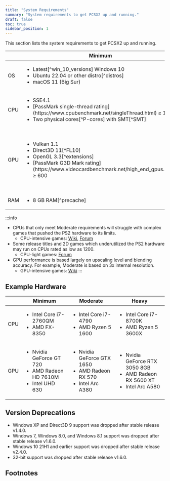 ```yaml
---
title: "System Requirements"
summary: "System requirements to get PCSX2 up and running."
draft: false
toc: true
sidebar_position: 1
---
```


This section lists the system requirements to get PCSX2 up and running.

<table>
 <thead>
  <tr>
   <th></th>
   <th>Minimum</th>
   <th>Moderate</th>
   <th>Heavy</th>
  </tr>
  </thead>
  <tbody>
  <tr>
   <td>OS</td>
   <td>
    <ul>
     <li>Latest[^win_10_versions] Windows 10</li>
     <li>Ubuntu 22.04 or other distro[^distros]</li>
     <li>macOS 11 (Big Sur)</li>
    </ul>
   </td>
   <td>
    <ul>
     <li>Windows 11</li>
     <li>Ubuntu 25.04 or other distro[^distros]</li>
     <li>macOS 15 (Sequoia)</li>
    </ul>
   </td>
   <td>
    <ul>
     <li>Windows 11</li>
     <li>Ubuntu 25.04 or other distro[^distros]</li>
     <li>macOS 15 (Sequoia)</li>
    </ul>
   </td>
  </tr>
  <tr>
   <td>CPU</td>
   <td>
    <ul>
     <li>SSE4.1</li>
     <li>[PassMark single-thread rating](https://www.cpubenchmark.net/singleThread.html) ≥ 1500</li>
     <li>Two physical cores[^P-cores] with SMT[^SMT]</li>
    </ul>
   </td>
   <td>
    <ul>
     <li>AVX2</li>
     <li>[PassMark single-thread rating](https://www.cpubenchmark.net/singleThread.html) ≥ 2000</li>
     <li>Four physical cores[^P-cores] with or without SMT[^SMT]</li>
    </ul>
   </td>
   <td>
    <ul>
     <li>AVX2</li>
     <li>[PassMark single-thread rating](https://www.cpubenchmark.net/singleThread.html) ≥ 2600</li>
     <li>Six physical cores[^P-cores] with SMT[^SMT]</li>
    </ul>
   </td>
  </tr>
  <tr>
   <td>GPU</td>
   <td>
    <ul>
     <li>Vulkan 1.1</li>
     <li>Direct3D 11[^FL10]</li><li>OpenGL 3.3[^extensions]</li>
     <li>[PassMark G3D Mark rating](https://www.videocardbenchmark.net/high_end_gpus.html) ≥ 600</li>
    </ul>
   </td>
   <td>
    <ul>
     <li>Vulkan 1.3</li>
     <li>Direct3D 12[^FL11]</li>
     <li>Metal[^Metal]</li>
     <li>OpenGL 4.6</li>
     <li>[PassMark G3D Mark rating](https://www.videocardbenchmark.net/high_end_gpus.html) ≥ 6000</li>
     <li>4 GB VRAM</li>
    </ul>
   </td>
   <td>
    <ul>
     <li>Vulkan 1.3</li>
     <li>Direct3D 12[^FL11]</li>
     <li>Metal[^Metal]</li>
     <li>OpenGL 4.6</li>
     <li>[PassMark G3D Mark rating](https://www.videocardbenchmark.net/high_end_gpus.html) ≥ 12000</li>
     <li>8 GB VRAM</li>
    </ul>
   </td>
  </tr>
  <tr>
   <td>RAM</td>
   <td><ul><li>8 GB RAM[^precache]</li></ul></td>
   <td><ul><li>16 GB RAM[^precache]</li></ul></td>
   <td><ul><li>16 GB RAM[^precache]</li></ul></td>
  </tr>
 </tbody>
</table>
:::info

- CPUs that only meet Moderate requirements will struggle with complex games that pushed the PS2 hardware to its limits.
  - CPU-intensive games: [Wiki](https://wiki.pcsx2.net/Category:CPU_intensive_games), [Forum](https://forums.pcsx2.net/Thread-LIST-The-Most-CPU-Intensive-Games)
- Some release titles and 2D games which underutilized the PS2 hardware may run on CPUs rated as low as 1200.
  - CPU-light games: [Forum](https://forums.pcsx2.net/Thread-LIST-Games-that-don-t-need-a-strong-CPU-to-emulate)
- GPU performance is based largely on upscaling level and blending accuracy. For example, Moderate is based on 3x internal resolution.
  - GPU-intensive games: [Wiki](https://wiki.pcsx2.net/Category:GPU_intensive_games)
    :::

## Example Hardware

<table>
 <thead>
  <tr>
   <th></th>
   <th>Minimum</th>
   <th>Moderate</th>
   <th>Heavy</th>
  </tr>
  </thead>
  <tbody>
  <tr>
   <td>CPU</td>
   <td><ul><li>Intel Core i7-2760QM</li><li>AMD FX-8350</li></ul></td>
   <td><ul><li>Intel Core i7-4790</li><li>AMD Ryzen 5 1600</li></ul></td>
   <td><ul><li>Intel Core i7-8700K</li><li>AMD Ryzen 5 3600X</li></ul></td>
  </tr>
  <tr>
   <td>GPU</td>
   <td><ul><li>Nvidia GeForce GT 720</li><li>AMD Radeon HD 7610M</li><li>Intel UHD 630</li></ul></td>
   <td><ul><li>Nvidia GeForce GTX 1650</li><li>AMD Radeon RX 570</li><li>Intel Arc A380</li></ul></td>
   <td><ul><li>Nvidia GeForce RTX 3050 8GB</li><li>AMD Radeon RX 5600 XT</li><li>Intel Arc A580</li></ ul></td>
 </tr>
 </tbody>
</table>

## Version Deprecations

- Windows XP and Direct3D 9 support was dropped after stable release v1.4.0.
- Windows 7, Windows 8.0, and Windows 8.1 support was dropped after stable release v1.6.0.
- Windows 10 21H1 and earlier support was dropped after stable release v2.4.0.
- 32-bit support was dropped after stable release v1.6.0.

## Footnotes

[^win_10_versions]: Windows 10 Version 21H2 LTSC / 22H2

[^distros]: Distributed via AppImage or Flatpak. Both Wayland and X11 are supported. Major DEs are supported.

[^SMT]: [Simultaneous multithreading](https://en.wikipedia.org/wiki/Simultaneous_multithreading)

[^P-cores]: If on a 12th Gen Intel CPU or newer, this is the number of P-cores rather than physical cores.

[^FL10]: Direct3D 11 Feature Level 10.0

[^FL11]: Direct3D 12 Feature Level 11.0

[^Metal]: Only on Mac devices

[^extensions]: OpenGL 3.3 additionally requires the extensions `GL_ARB_shading_language_420pack`, `GL_ARB_copy_image`, and `GL_ARB_clip_control`.

[^precache]: Games can optionally be precached such that the entire game disc is loaded into memory. This alone can occupy up to 8 GB of RAM. We recommend at least 32 GB of memory if using this feature.
